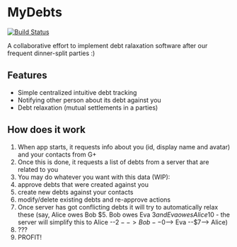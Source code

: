 MyDebts
==========

[![Build Status](https://travis-ci.org/asmolko/MyDebts.svg?branch=master)](https://travis-ci.org/asmolko/MyDebts)

A collaborative effort to implement debt ralaxation software after our
frequent dinner-split parties :)

Features
----------

- Simple centralized intuitive debt tracking
- Notifying other person about its debt against you
- Debt relaxation (mutual settlements in a parties)

How does it work
-----------------

1. When app starts, it requests info about you (id, display name and avatar) and your contacts from G+
2. Once this is done, it requests a list of debts from a server that are related to you
3. You may do whatever you want with this data (WIP):
  1. approve debts that were created against you
  2. create new debts against your contacts
  3. modify/delete existing debts and re-approve actions
4. Once server has got conflicting debts it will try to automatically relax these 
  (say, Alice owes Bob $5. Bob owes Eva $3 and Eva owes Alice 10$ - the server will
  simplify this to Alice --$2--> Bob --$0--> Eva --$7--> Alice)
5. ???
6. PROFIT!

